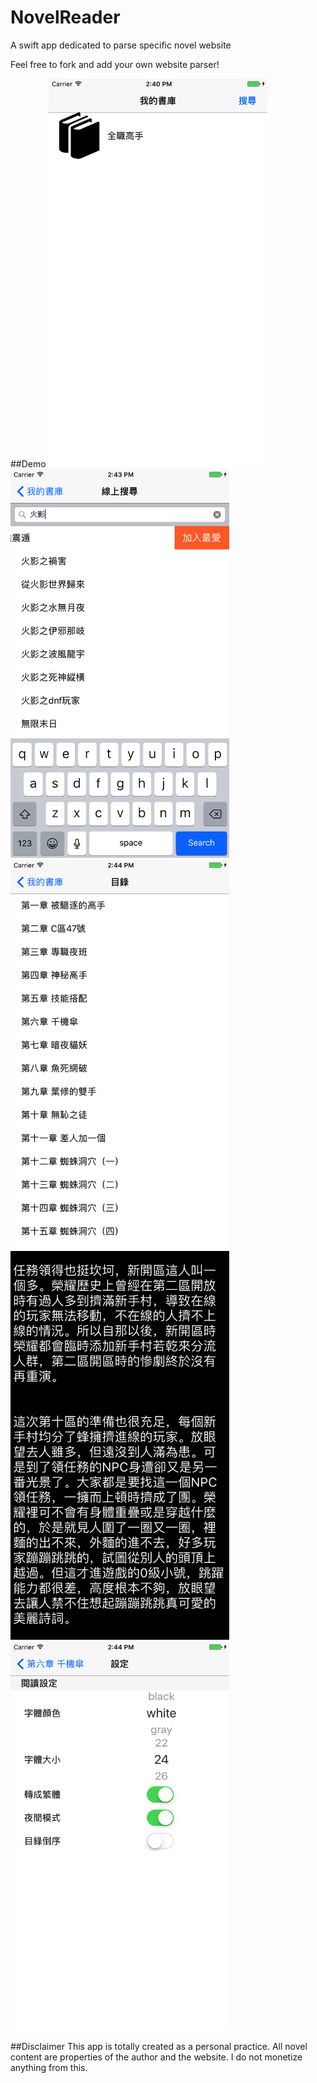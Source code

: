 # NovelReader
A swift app dedicated to parse specific novel website

Feel free to fork and add your own website parser!

##Demo
<img src="https://github.com/CWaYNe/NovelReader/blob/master/home.png" width="350">
<img src="https://github.com/CWaYNe/NovelReader/blob/master/search.png" width="350">
<img src="https://github.com/CWaYNe/NovelReader/blob/master/chapter.png" width="350">
<img src="https://github.com/CWaYNe/NovelReader/blob/master/content.png" width="350">
<img src="https://github.com/CWaYNe/NovelReader/blob/master/option.png" width="350">

##Disclaimer
This app is totally created as a personal practice. All novel content are properties of the author and the website. I do not monetize anything from this.
